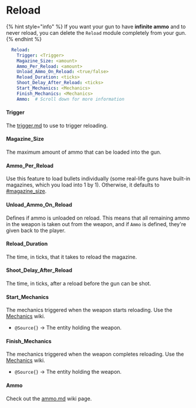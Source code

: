# Reload

{% hint style="info" %}
If you want your gun to have **infinite ammo** and to never reload, you can delete the `Reload` module completely from your gun.&#x20;
{% endhint %}

```yaml
  Reload:
    Trigger: <Trigger>
    Magazine_Size: <amount>
    Ammo_Per_Reload: <amount>
    Unload_Ammo_On_Reload: <true/false>
    Reload_Duration: <ticks>
    Shoot_Delay_After_Reload: <ticks>
    Start_Mechanics: <Mechanics>
    Finish_Mechanics: <Mechanics>
    Ammo:  # Scroll down for more information
```

#### Trigger

The [trigger.md](../../trigger.md "mention") to use to trigger reloading.

#### Magazine\_Size

The maximum amount of ammo that can be loaded into the gun.

#### Ammo\_Per\_Reload

Use this feature to load bullets individually (some real-life guns have built-in magazines, which you load into 1 by 1). Otherwise, it defaults to [#magazine\_size](./#magazine\_size "mention").&#x20;

#### Unload\_Ammo\_On\_Reload

Defines if ammo is unloaded on reload. This means that all remaining ammo in the weapon is taken out from the weapon, and if `Ammo` is defined, they're given back to the player.

#### Reload\_Duration

The time, in ticks, that it takes to reload the magazine.&#x20;

#### Shoot\_Delay\_After\_Reload

The time, in ticks, after a reload before the gun can be shot.

#### Start\_Mechanics

The mechanics triggered when the weapon starts reloading. Use the [Mechanics](http://127.0.0.1:5000/o/MgHAZkcfIhs3YcmBjk2r/s/hz7yMxlL81NxAT44nraH/ "mention") wiki.

* `@Source{}` -> The entity holding the weapon.

#### Finish\_Mechanics

The mechanics triggered when the weapon completes reloading. Use the [Mechanics](http://127.0.0.1:5000/o/MgHAZkcfIhs3YcmBjk2r/s/hz7yMxlL81NxAT44nraH/ "mention") wiki.

* `@Source{}` -> The entity holding the weapon.

#### Ammo

Check out the [ammo.md](ammo.md "mention") wiki page.



